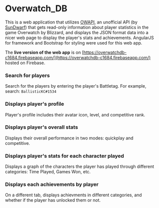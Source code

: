 # Overwatch_DB

This is a web application that utilizes [OWAPI](https://github.com/SunDwarf/OWAPI), an unofficial API (by [SunDwarf](https://github.com/SunDwarf)) that gets read-only information about player statistics in the game Overwatch by Blizzard, and displays the JSON format data into a nicer web page to display the player's stats and achievements. AngularJS for framework and Bootstrap for styling were used for this web app. 

The **live version of the web app** is on [https://overwatchdb-c1684.firebaseapp.com/](https://overwatchdb-c1684.firebaseapp.com/) hosted on Firebase. 

### Search for players

Search for the players by entering the player's Battletag.
For example, search: `BallisticKC#1534`

### Displays player's profile

Player's profile includes their avatar icon, level, and competitive rank.

### Displays player's overall stats

Displays their overall performance in two modes: quickplay and competitive.

### Displays player's stats for each character played

Displays a graph of the characters the player has played through different categories: Time Played, Games Won, etc.

### Displays each achievements by player

On a different tab, displays achievments in different categories, and whether if the player has unlocked them or not.



